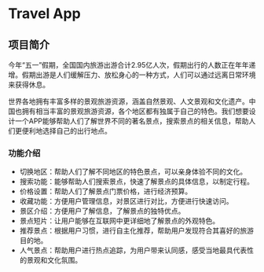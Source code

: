 # Travel App

## 项目简介

今年“五一”假期，全国国内旅游出游合计2.95亿人次，假期出行的人数正在年年递增。假期出游是人们缓解压力、放松身心的一种方式，人们可以通过远离日常环境来获得休息。

世界各地拥有丰富多样的景观旅游资源，涵盖自然景观、人文景观和文化遗产。中国也拥有相当丰富的景观旅游资源，各个地区都有独属于自己的特色。我们想要设计一个APP能够帮助人们了解世界不同的著名景点，搜索景点的相关信息，帮助人们更便利地选择自己的出行地点。

### 功能介绍

* 切换地区：帮助人们了解不同地区的特色景点，可以亲身体验不同的文化。
* 搜索功能：能够帮助人们搜索景点，快速了解景点的具体信息，以制定行程。
* 价格设置：帮助人们了解景点门票价格，进行经济预算。
* 收藏功能：方便用户管理信息，对景区进行对比，方便进行快速访问。
* 景区介绍：方便用户了解信息，了解景点的独特优点。
* 景点短片：让用户能够在互联网中更详细地了解景点的外观特色。
* 推荐景点：根据用户习惯，进行自主化推荐，帮助用户发现符合其喜好的旅游目的地。
* 人气景点：帮助用户进行热点追踪，为用户带来认同感，感受当地最具代表性的景观和文化氛围。
